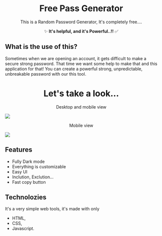 <div align="center">
  <h1>Free Pass Generator</h1>
</div>
<div align="center">
  <p>This is a Random Password Generator, It's completely free....</p>
  <p>✨ <strong>It's helpful, and it's Powerful..!!</strong> ✅</p>
</div>

<h2> What is the use of this? </h2>
<p>Sometimes when we are opening an account, it gets difficult to make a secure strong password. That time we want some help to make that and this application for that! You can create a powerful strong, unpredictable, unbreakable password with our this tool.</p>

<div align="center">
  <h1>Let's take a look...</h1>
  <p>Desktop and mobile view</p>
</div>


<img src="https://github.com/user-attachments/assets/8088bc9e-9e12-4912-9ba0-42ea852585c4" >

<div align="center">
  <p>Mobile view</p>
</div>

<img src="https://github.com/user-attachments/assets/9f56f6c0-1d27-4cfc-bcc5-79683d80a273" >


## Features

- Fully Dark mode
- Everything is customizable
- Easy UI
- Inclution, Exclution...
- Fast copy button


## Technolozies
It's a very simple web tools, it's made with only 
- HTML,
- CSS,
- Javascript.
